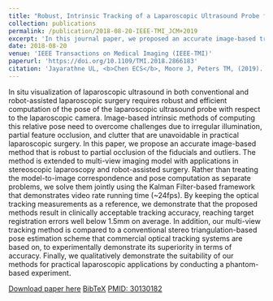 ```yaml
---
title: "Robust, Intrinsic Tracking of a Laparoscopic Ultrasound Probe for Ultrasound-Augmented Laparoscopy"
collection: publications
permalink: /publication/2018-08-20-IEEE-TMI_JCM+2019
excerpt: 'In this journal paper, we proposed an accurate image-based tracking that is robust to partial occlusion of the fiducials and outliers.'
date: 2018-08-20
venue: 'IEEE Transactions on Medical Imaging (IEEE-TMI)'
paperurl: 'https://doi.org/10.1109/TMI.2018.2866183'
citation: 'Jayarathne UL, <b>Chen ECS</b>, Moore J, Peters TM, (2019). "Robust, Intrinsic Tracking of a Laparoscopic Ultrasound Probe for Ultrasound-Augmented Laparoscopy"; in <i>IEEE Transactions on Medical Imaging</i>, 38(2), pp. 460-469.'
---
```


In situ visualization of laparoscopic ultrasound in both conventional and robot-assisted laparoscopic surgery requires robust and efficient computation of the pose of the laparoscopic ultrasound probe with respect to the laparoscopic camera. Image-based intrinsic methods of computing this relative pose need to overcome challenges due to irregular illumination, partial feature occlusion, and clutter that are unavoidable in practical laparoscopic surgery. In this paper, we propose an accurate image-based method that is robust to partial occlusion of the fiducials and outliers. The method is extended to multi-view imaging model with applications in stereoscopic laparoscopy and robot-assisted surgery. Rather than treating the model-to-image correspondence and pose computation as separate problems, we solve them jointly using the Kalman Filter-based framework that demonstrates video rate running time (~24fps). By keeping the optical tracking measurements as a reference, we demonstrate that the proposed methods result in clinically acceptable tracking accuracy, reaching target registration errors well below 1.5mm on average. In addition, our multi-view tracking method is compared to a conventional stereo triangulation-based pose estimation scheme that commercial optical tracking systems are based on, to experimentally demonstrate its superiority in terms of accuracy. Finally, we qualitatively demonstrate the suitability of our methods for practical laparoscopic applications by conducting a phantom-based experiment.

[Download paper here](https://doi.org/10.1109/TMI.2018.2866183) [BibTeX](./../files/bibtex/JCM+2019.bib) [PMID: 30130182](https://pubmed.ncbi.nlm.nih.gov/30130182/)